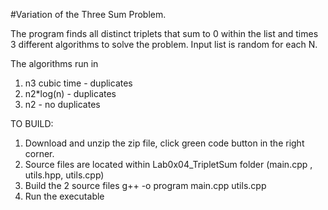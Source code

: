 #Variation of the Three Sum Problem. 

The program finds all distinct triplets that sum to 0 within the list and times 3 different algorithms to solve the problem. Input list is random for each N.

The algorithms run in

1. n3 cubic time - duplicates
2. n2*log(n) - duplicates
3. n2 - no duplicates

TO BUILD:

1. Download and unzip the zip file, click green code button in the right corner.
2. Source files are located within Lab0x04_TripletSum folder (main.cpp , utils.hpp, utils.cpp)
3. Build the 2 source files
    g++ -o program main.cpp utils.cpp
4. Run the executable
